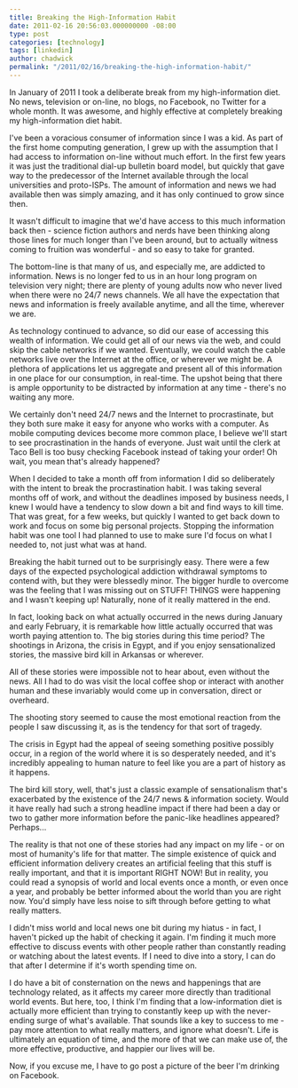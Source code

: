 ```yaml
---
title: Breaking the High-Information Habit
date: 2011-02-16 20:56:03.000000000 -08:00
type: post
categories: [technology]
tags: [linkedin]
author: chadwick
permalink: "/2011/02/16/breaking-the-high-information-habit/"
---
```

In January of 2011 I took a deliberate break from my high-information diet. No
news, television or on-line, no blogs, no Facebook, no Twitter for a whole
month. It was awesome, and highly effective at completely breaking my
high-information diet habit.

I've been a voracious consumer of information since I was a kid. As part of
the first home computing generation, I grew up with the assumption that I had
access to information on-line without much effort. In the first few years it
was just the traditional dial-up bulletin board model, but quickly that gave
way to the predecessor of the Internet available through the local
universities and proto-ISPs. The amount of information and news we had
available then was simply amazing, and it has only continued to grow since
then.

It wasn't difficult to imagine that we'd have access to this much information
back then - science fiction authors and nerds have been thinking along those
lines for much longer than I've been around, but to actually witness coming to
fruition was wonderful - and so easy to take for granted.

The bottom-line is that many of us, and especially me, are addicted to
information. News is no longer fed to us in an hour long program on television
very night; there are plenty of young adults now who never lived when there
were no 24/7 news channels. We all have the expectation that news and
information is freely available anytime, and all the time, wherever we are.

As technology continued to advance, so did our ease of accessing this wealth
of information. We could get all of our news via the web, and could skip the
cable networks if we wanted. Eventually, we could watch the cable networks
live over the Internet at the office, or wherever we might be. A plethora of
applications let us aggregate and present all of this information in one place
for our consumption, in real-time. The upshot being that there is ample
opportunity to be distracted by information at any time - there's no waiting
any more.

We certainly don't need 24/7 news and the Internet to procrastinate, but they
both sure make it easy for anyone who works with a computer. As mobile
computing devices become more common place, I believe we'll start to see
procrastination in the hands of everyone. Just wait until the clerk at Taco
Bell is too busy checking Facebook instead of taking your order! Oh wait, you
mean that's already happened?

<!--more-->  
When I decided to take a month off from information I did so deliberately with
the intent to break the procrastination habit. I was taking several months off
of work, and without the deadlines imposed by business needs, I knew I would
have a tendency to slow down a bit and find ways to kill time. That was great,
for a few weeks, but quickly I wanted to get back down to work and focus on
some big personal projects. Stopping the information habit was one tool I had
planned to use to make sure I'd focus on what I needed to, not just what was
at hand.

Breaking the habit turned out to be surprisingly easy. There were a few days
of the expected psychological addiction withdrawal symptoms to contend with,
but they were blessedly minor. The bigger hurdle to overcome was the feeling
that I was missing out on STUFF! THINGS were happening and I wasn't keeping
up! Naturally, none of it really mattered in the end.

In fact, looking back on what actually occurred in the news during January and
early February, it is remarkable how little actually occurred that was worth
paying attention to. The big stories during this time period? The shootings in
Arizona, the crisis in Egypt, and if you enjoy sensationalized stories, the
massive bird kill in Arkansas or wherever.

All of these stories were impossible not to hear about, even without the news.
All I had to do was visit the local coffee shop or interact with another human
and these invariably would come up in conversation, direct or overheard.

The shooting story seemed to cause the most emotional reaction from the people
I saw discussing it, as is the tendency for that sort of tragedy.

The crisis in Egypt had the appeal of seeing something positive possibly
occur, in a region of the world where it is so desperately needed, and it's
incredibly appealing to human nature to feel like you are a part of history as
it happens.

The bird kill story, well, that's just a classic example of sensationalism
that's exacerbated by the existence of the 24/7 news & information society.
Would it have really had such a strong headline impact if there had been a day
or two to gather more information before the panic-like headlines appeared?
Perhaps...

<!--more-->  
The reality is that not one of these stories had any impact on my life - or on
most of humanity's life for that matter. The simple existence of quick and
efficient information delivery creates an artificial feeling that this stuff
is really important, and that it is important RIGHT NOW! But in reality, you
could read a synopsis of world and local events once a month, or even once a
year, and probably be better informed about the world than you are right now.
You'd simply have less noise to sift through before getting to what really
matters.

I didn't miss world and local news one bit during my hiatus - in fact, I
haven't picked up the habit of checking it again. I'm finding it much more
effective to discuss events with other people rather than constantly reading
or watching about the latest events. If I need to dive into a story, I can do
that after I determine if it's worth spending time on.

I do have a bit of consternation on the news and happenings that are
technology related, as it affects my career more directly than traditional
world events. But here, too, I think I'm finding that a low-information diet
is actually more efficient than trying to constantly keep up with the
never-ending surge of what's available. That sounds like a key to success to
me - pay more attention to what really matters, and ignore what doesn't. Life
is ultimately an equation of time, and the more of that we can make use of,
the more effective, productive, and happier our lives will be.

Now, if you excuse me, I have to go post a picture of the beer I'm drinking on
Facebook.

